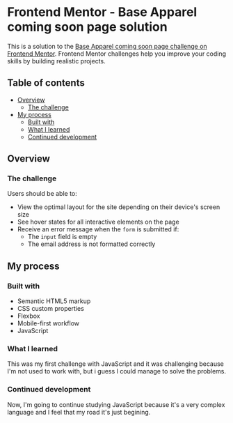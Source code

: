 # Frontend Mentor - Base Apparel coming soon page solution

This is a solution to the [Base Apparel coming soon page challenge on Frontend Mentor](https://www.frontendmentor.io/challenges/base-apparel-coming-soon-page-5d46b47f8db8a7063f9331a0). Frontend Mentor challenges help you improve your coding skills by building realistic projects. 

## Table of contents

- [Overview](#overview)
  - [The challenge](#the-challenge)
- [My process](#my-process)
  - [Built with](#built-with)
  - [What I learned](#what-i-learned)
  - [Continued development](#continued-development)

## Overview

### The challenge

Users should be able to:

- View the optimal layout for the site depending on their device's screen size
- See hover states for all interactive elements on the page
- Receive an error message when the `form` is submitted if:
  - The `input` field is empty
  - The email address is not formatted correctly

## My process

### Built with

- Semantic HTML5 markup
- CSS custom properties
- Flexbox
- Mobile-first workflow
- JavaScript

### What I learned

This was my first challenge with JavaScript and it was challenging because I'm not used to work with, but i guess I could  manage to solve the problems. 

### Continued development

Now, I'm going to continue studying JavaScript because it's a very complex language and I feel that my road it's just begining.



